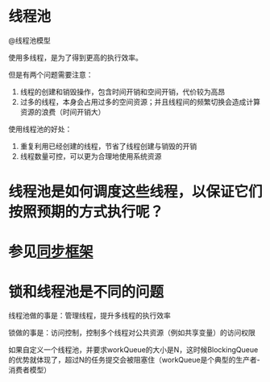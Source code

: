 # 线程池

@线程池模型

使用多线程，是为了得到更高的执行效率。

但是有两个问题需要注意：

1. 线程的创建和销毁操作，包含时间开销和空间开销，代价较为高昂
2. 过多的线程，本身会占用过多的空间资源；并且线程间的频繁切换会造成计算资源的浪费（时间开销大）

使用线程池的好处：

1. 重复利用已经创建的线程，节省了线程创建与销毁的开销
2. 线程数量可控，可以更为合理地使用系统资源

# 线程池是如何调度这些线程，以保证它们按照预期的方式执行呢？

# 参见[同步框架](/tong-bu-kuang-jia.md)

# 锁和线程池是不同的问题

线程池做的事是：管理线程，提升多线程的执行效率

锁做的事是：访问控制，控制多个线程对公共资源（例如共享变量）的访问权限

如果自定义一个线程池，并要求workQueue的大小是N，这时候BlockingQueue的优势就体现了，超过N的任务提交会被阻塞住（workQueue是个典型的生产者-消费者模型）

